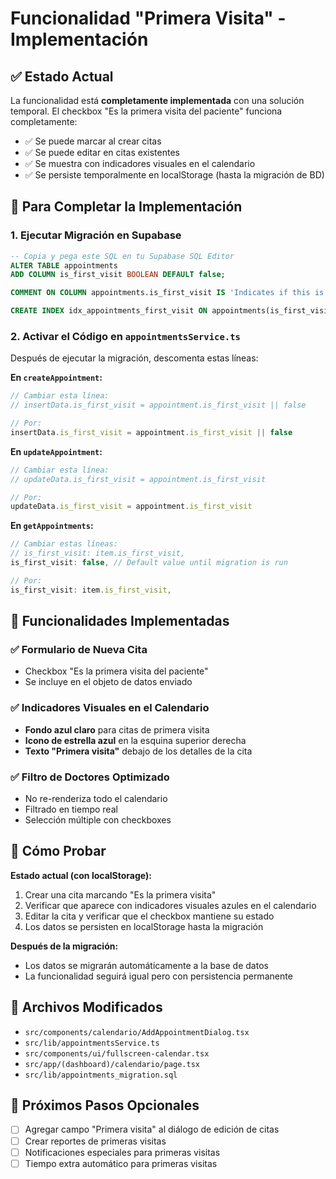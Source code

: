 # Funcionalidad "Primera Visita" - Implementación

## ✅ Estado Actual
La funcionalidad está **completamente implementada** con una solución temporal. El checkbox "Es la primera visita del paciente" funciona completamente:
- ✅ Se puede marcar al crear citas
- ✅ Se puede editar en citas existentes  
- ✅ Se muestra con indicadores visuales en el calendario
- ✅ Se persiste temporalmente en localStorage (hasta la migración de BD)

## 🔧 Para Completar la Implementación

### 1. Ejecutar Migración en Supabase
```sql
-- Copia y pega este SQL en tu Supabase SQL Editor
ALTER TABLE appointments 
ADD COLUMN is_first_visit BOOLEAN DEFAULT false;

COMMENT ON COLUMN appointments.is_first_visit IS 'Indicates if this is the patient''s first visit';

CREATE INDEX idx_appointments_first_visit ON appointments(is_first_visit) WHERE is_first_visit = true;
```

### 2. Activar el Código en `appointmentsService.ts`

Después de ejecutar la migración, descomenta estas líneas:

**En `createAppointment`:**
```typescript
// Cambiar esta línea:
// insertData.is_first_visit = appointment.is_first_visit || false

// Por:
insertData.is_first_visit = appointment.is_first_visit || false
```

**En `updateAppointment`:**
```typescript
// Cambiar esta línea:
// updateData.is_first_visit = appointment.is_first_visit

// Por:
updateData.is_first_visit = appointment.is_first_visit
```

**En `getAppointments`:**
```typescript
// Cambiar estas líneas:
// is_first_visit: item.is_first_visit,
is_first_visit: false, // Default value until migration is run

// Por:
is_first_visit: item.is_first_visit,
```

## 🎨 Funcionalidades Implementadas

### ✅ Formulario de Nueva Cita
- Checkbox "Es la primera visita del paciente"
- Se incluye en el objeto de datos enviado

### ✅ Indicadores Visuales en el Calendario
- **Fondo azul claro** para citas de primera visita
- **Icono de estrella azul** en la esquina superior derecha
- **Texto "Primera visita"** debajo de los detalles de la cita

### ✅ Filtro de Doctores Optimizado
- No re-renderiza todo el calendario
- Filtrado en tiempo real
- Selección múltiple con checkboxes

## 🧪 Cómo Probar

**Estado actual (con localStorage):**
1. Crear una cita marcando "Es la primera visita"
2. Verificar que aparece con indicadores visuales azules en el calendario
3. Editar la cita y verificar que el checkbox mantiene su estado
4. Los datos se persisten en localStorage hasta la migración

**Después de la migración:**
- Los datos se migrarán automáticamente a la base de datos
- La funcionalidad seguirá igual pero con persistencia permanente

## 📁 Archivos Modificados

- `src/components/calendario/AddAppointmentDialog.tsx`
- `src/lib/appointmentsService.ts`
- `src/components/ui/fullscreen-calendar.tsx`
- `src/app/(dashboard)/calendario/page.tsx`
- `src/lib/appointments_migration.sql`

## 🚀 Próximos Pasos Opcionales

- [ ] Agregar campo "Primera visita" al diálogo de edición de citas
- [ ] Crear reportes de primeras visitas
- [ ] Notificaciones especiales para primeras visitas
- [ ] Tiempo extra automático para primeras visitas 